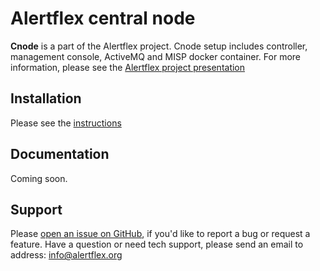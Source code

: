 # Alertflex central node

**Cnode** is a part of the Alertflex project. Cnode setup includes controller, management console, ActiveMQ and MISP docker container. For more information, please see the [Alertflex project presentation](https://github.com/olegzhr/cnode/blob/master/doc/alertflex.pdf)

## Installation

Please see the [instructions](https://github.com/olegzhr/cnode/blob/master/doc/install.rst)

## Documentation

Coming soon.
	
## Support

Please [open an issue on GitHub](https://github.com/olegzhr/cnode/issues), if you'd like to report a bug or request a feature. 
Have a question or need tech support, please send an email to address: info@alertflex.org
